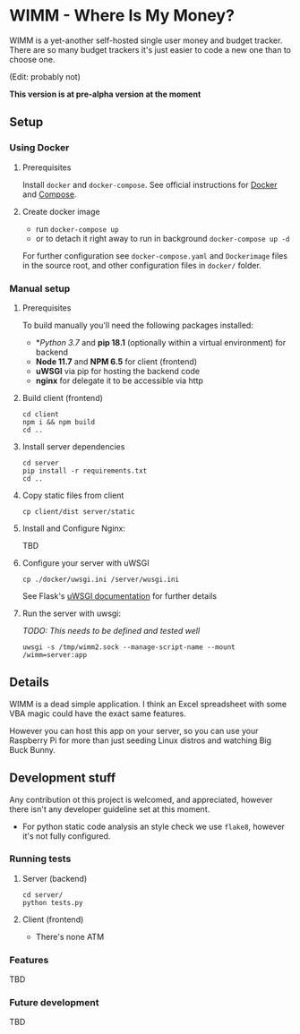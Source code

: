 # WIMM - Where Is My Money?

WIMM is a yet-another self-hosted single user money and budget tracker.
There are so many budget trackers it's just easier to code a new one
than to choose one.

(Edit: probably not)

**This version is at pre-alpha version at the moment**

## Setup

### Using Docker

1. Prerequisites

    Install `docker` and `docker-compose`.
    See official instructions for
    [Docker](https://www.docker.com/get-started) and
    [Compose](https://docs.docker.com/compose/install/).

2. Create docker image

    - run `docker-compose up`
    - or to detach it right away to run in background `docker-compose up -d`

    For further configuration see `docker-compose.yaml` and
    `Dockerimage` files in the source root, and other configuration
    files in `docker/` folder.

### Manual setup

1. Prerequisites

    To build manually you'll need the following packages installed:

    - **Python 3.7* and **pip 18.1** (optionally within a virtual environment) for backend
    - **Node 11.7** and **NPM 6.5** for client (frontend)
    - **uWSGI** via pip for hosting the backend code
    - **nginx** for delegate it to be accessible via http

1. Build client (frontend)

    ```
    cd client
    npm i && npm build
    cd ..
    ```

2. Install server dependencies
    ```
    cd server
    pip install -r requirements.txt
    cd ..
    ```

3. Copy static files from client
    ```
    cp client/dist server/static
    ```

3. Install and Configure Nginx:

    TBD

3. Configure your server with uWSGI
    ```
    cp ./docker/uwsgi.ini /server/wusgi.ini
    ```
    See Flask's [uWSGI documentation](http://flask.pocoo.org/docs/1.0/deploying/uwsgi/) for further details

4. Run the server with uwsgi:

    *TODO: This needs to be defined and tested well*
    ```
    uwsgi -s /tmp/wimm2.sock --manage-script-name --mount /wimm=server:app
    ```

## Details

WIMM is a dead simple application. I think an Excel spreadsheet
with some VBA magic could have the exact same features.

However you can host this app on your server, so you can use
your Raspberry Pi for more than just seeding Linux distros and
watching Big Buck Bunny.

## Development stuff

Any contribution ot this project is welcomed, and appreciated, however
there isn't any developer guideline set at this moment.

- For python static code analysis an style check we use `flake8`, however it's not fully configured.

### Running tests

1. Server (backend)

    ```
    cd server/
    python tests.py
    ```

2. Client (frontend)
    - There's none ATM

### Features

TBD

### Future development

TBD
